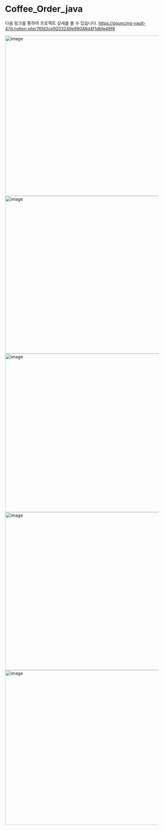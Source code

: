 # Coffee_Order_java

다음 링크를 통하여 프로젝트 상세를 볼 수 있습니다.
https://pouncing-vault-47d.notion.site/76fd3ce9203249e99048d4f1dbfe49f6



<img width="526" alt="image" src="https://user-images.githubusercontent.com/75232182/226112999-a9400d76-f841-411e-bcbd-72792afa491e.png">

<img width="517" alt="image" src="https://user-images.githubusercontent.com/75232182/226113018-d5bb85d2-5188-429f-8753-ad4c52f1a8f3.png">

<img width="520" alt="image" src="https://user-images.githubusercontent.com/75232182/226113026-8b0806c8-d36d-4d5c-80ec-0914e07cf561.png">

<img width="518" alt="image" src="https://user-images.githubusercontent.com/75232182/226113037-a33a427f-e380-4603-8176-eaee731b4fd2.png">

<img width="508" alt="image" src="https://user-images.githubusercontent.com/75232182/226113046-2587d738-7a1e-429d-877a-9c245fe4f05f.png">
